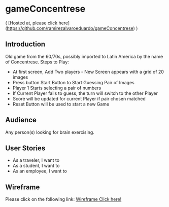 # gameConcentrese
( [Hosted at, please click here] (https://github.com/ramirezalvaroeduardo/gameConcentrese) )

## Introduction
Old game from the 60/70s, possibly imported to Latin America by the name of Concentrese.
Steps to Play:
- At first screen, Add Two players - New Screen appears with a grid of 20 images
- Press button Start Button to Start Guessing Pair of Images
- Player 1 Starts selecting a pair of numbers
- If Current Player fails to guess, the turn will switch to the other Player
- Score will be updated for current Player if pair chosen matched
- Reset Button will be used to start a new Game

## Audience
Any person(s) looking for brain exercising.

## User Stories
- As a traveler, I want to 
- As a student, I want to 
- As an employee, I want to 

## Wireframe
Please click on the following link:
[Wireframe Click here!](./wireFrame/cityWeatherConditions.png)
